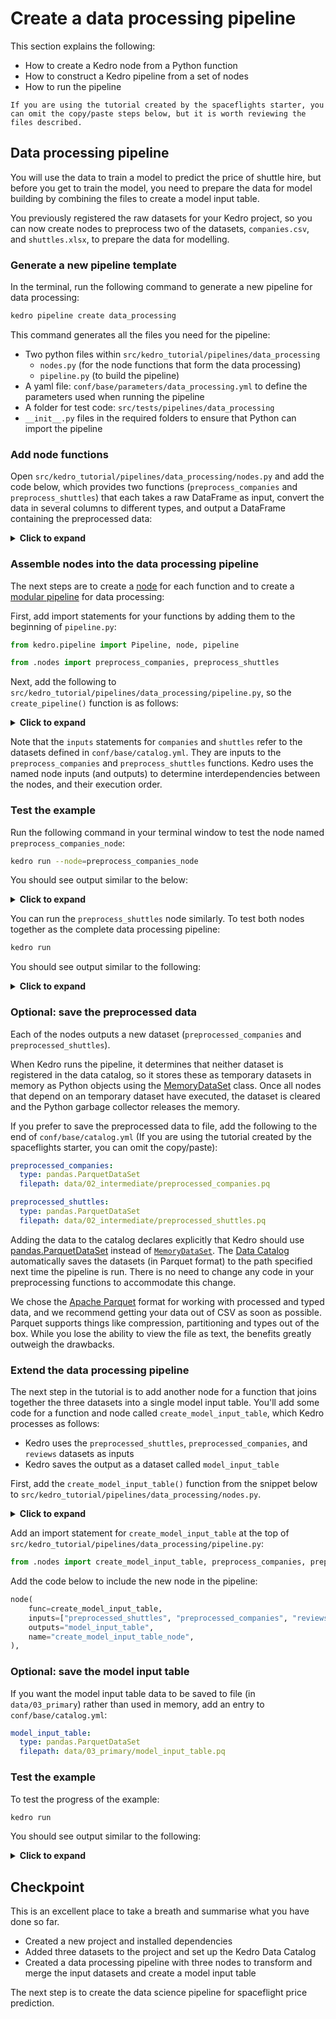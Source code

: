 # Create a data processing pipeline

This section explains the following:

* How to create a Kedro node from a Python function
* How to construct a Kedro pipeline from a set of nodes
* How to run the pipeline

```{note}
If you are using the tutorial created by the spaceflights starter, you can omit the copy/paste steps below, but it is worth reviewing the files described.
```

## Data processing pipeline

You will use the data to train a model to predict the price of shuttle hire, but before you get to train the model, you need to prepare the data for model building by combining the files to create a model input table.

You previously registered the raw datasets for your Kedro project, so you can now create nodes to preprocess two of the datasets, `companies.csv`, and `shuttles.xlsx`, to prepare the data for modelling.

### Generate a new pipeline template

In the terminal, run the following command to generate a new pipeline for data processing:

```bash
kedro pipeline create data_processing
```

This command generates all the files you need for the pipeline:

* Two python files within `src/kedro_tutorial/pipelines/data_processing`
    * `nodes.py` (for the node functions that form the data processing) 
    * `pipeline.py` (to build the pipeline) 
* A yaml file: `conf/base/parameters/data_processing.yml` to define the parameters used when running the pipeline
* A folder for test code: `src/tests/pipelines/data_processing`
* `__init__.py` files in the required folders to ensure that Python can import the pipeline


### Add node functions


Open `src/kedro_tutorial/pipelines/data_processing/nodes.py` and add the code below, which provides two functions (`preprocess_companies` and `preprocess_shuttles`) that each takes a raw DataFrame as input, convert the data in several columns to different types, and output a DataFrame containing the preprocessed data:

<details>
<summary><b>Click to expand</b></summary>

```python
import pandas as pd


def _is_true(x: pd.Series) -> pd.Series:
    return x == "t"


def _parse_percentage(x: pd.Series) -> pd.Series:
    x = x.str.replace("%", "")
    x = x.astype(float) / 100
    return x


def _parse_money(x: pd.Series) -> pd.Series:
    x = x.str.replace("$", "").str.replace(",", "")
    x = x.astype(float)
    return x


def preprocess_companies(companies: pd.DataFrame) -> pd.DataFrame:
    """Preprocesses the data for companies.

    Args:
        companies: Raw data.
    Returns:
        Preprocessed data, with `company_rating` converted to a float and
        `iata_approved` converted to boolean.
    """
    companies["iata_approved"] = _is_true(companies["iata_approved"])
    companies["company_rating"] = _parse_percentage(companies["company_rating"])
    return companies


def preprocess_shuttles(shuttles: pd.DataFrame) -> pd.DataFrame:
    """Preprocesses the data for shuttles.

    Args:
        shuttles: Raw data.
    Returns:
        Preprocessed data, with `price` converted to a float and `d_check_complete`,
        `moon_clearance_complete` converted to boolean.
    """
    shuttles["d_check_complete"] = _is_true(shuttles["d_check_complete"])
    shuttles["moon_clearance_complete"] = _is_true(shuttles["moon_clearance_complete"])
    shuttles["price"] = _parse_money(shuttles["price"])
    return shuttles
```

</details>

### Assemble nodes into the data processing pipeline

The next steps are to create a [node](../resources/glossary.md#node) for each function and to create a [modular pipeline](../resources/glossary.md#modular-pipeline) for data processing:

First, add import statements for your functions by adding them to the beginning of `pipeline.py`:

```python
from kedro.pipeline import Pipeline, node, pipeline

from .nodes import preprocess_companies, preprocess_shuttles
```

Next, add the following to `src/kedro_tutorial/pipelines/data_processing/pipeline.py`, so the `create_pipeline()` function is as follows:

<details>
<summary><b>Click to expand</b></summary>

```python
def create_pipeline(**kwargs) -> Pipeline:
    return pipeline(
        [
            node(
                func=preprocess_companies,
                inputs="companies",
                outputs="preprocessed_companies",
                name="preprocess_companies_node",
            ),
            node(
                func=preprocess_shuttles,
                inputs="shuttles",
                outputs="preprocessed_shuttles",
                name="preprocess_shuttles_node",
            ),
        ]
    )
```

</details>


Note that the `inputs` statements for `companies` and `shuttles` refer to the datasets defined in `conf/base/catalog.yml`. They are inputs to the `preprocess_companies` and `preprocess_shuttles` functions. Kedro uses the named node inputs (and outputs) to determine interdependencies between the nodes, and their execution order.


### Test the example

Run the following command in your terminal window to test the node named `preprocess_companies_node`:

```bash
kedro run --node=preprocess_companies_node
```

You should see output similar to the below:

<details>
<summary><b>Click to expand</b></summary>

```bash
[08/09/22 16:43:10] INFO     Kedro project kedro-tutorial                                         session.py:346
[08/09/22 16:43:11] INFO     Loading data from 'companies' (CSVDataSet)...                   data_catalog.py:343
                    INFO     Running node: preprocess_companies_node:                                node.py:327
                             preprocess_companies([companies]) -> [preprocessed_companies]
                    INFO     Saving data to 'preprocessed_companies' (MemoryDataSet)...      data_catalog.py:382
                    INFO     Completed 1 out of 1 tasks                                  sequential_runner.py:85
                    INFO     Pipeline execution completed successfully.                             runner.py:89
                    INFO     Loading data from 'preprocessed_companies' (MemoryDataSet)...   data_catalog.py:343

```
</details>

You can run the `preprocess_shuttles` node similarly. To test both nodes together as the complete data processing pipeline:

```bash
kedro run
```

You should see output similar to the following:

<details>
<summary><b>Click to expand</b></summary>

```bash
[08/09/22 16:45:46] INFO     Kedro project kedro-tutorial                                         session.py:346
                    INFO     Loading data from 'companies' (CSVDataSet)...                   data_catalog.py:343
                    INFO     Running node: preprocess_companies_node:                                node.py:327
                             preprocess_companies([companies]) -> [preprocessed_companies]
                    INFO     Saving data to 'preprocessed_companies' (MemoryDataSet)...      data_catalog.py:382
                    INFO     Completed 1 out of 2 tasks                                  sequential_runner.py:85
                    INFO     Loading data from 'shuttles' (ExcelDataSet)...                  data_catalog.py:343
[08/09/22 16:46:08] INFO     Running node: preprocess_shuttles_node: preprocess_shuttles([shuttles]) node.py:327
                             -> [preprocessed_shuttles]
                    INFO     Saving data to 'preprocessed_shuttles' (MemoryDataSet)...       data_catalog.py:382
                    INFO     Completed 2 out of 2 tasks                                  sequential_runner.py:85
                    INFO     Pipeline execution completed successfully.                             runner.py:89
                    INFO     Loading data from 'preprocessed_companies' (MemoryDataSet)...   data_catalog.py:343
                    INFO     Loading data from 'preprocessed_shuttles' (MemoryDataSet)...    data_catalog.py:343

```
</details>

### Optional: save the preprocessed data

Each of the nodes outputs a new dataset (`preprocessed_companies` and `preprocessed_shuttles`).

When Kedro runs the pipeline, it determines that neither dataset is registered in the data catalog, so it stores these as temporary datasets in memory as Python objects using the [MemoryDataSet](/kedro.io.MemoryDataSet) class. Once all nodes that depend on an temporary dataset have executed, the dataset is cleared and the Python garbage collector releases the memory.

If you prefer to save the preprocessed data to file, add the following to the end of `conf/base/catalog.yml` (If you are using the tutorial created by the spaceflights starter, you can omit the copy/paste):

```yaml
preprocessed_companies:
  type: pandas.ParquetDataSet
  filepath: data/02_intermediate/preprocessed_companies.pq

preprocessed_shuttles:
  type: pandas.ParquetDataSet
  filepath: data/02_intermediate/preprocessed_shuttles.pq
```

Adding the data to the catalog declares explicitly that Kedro should use [pandas.ParquetDataSet](/kedro.extras.datasets.pandas.ParquetDataSet) instead of [`MemoryDataSet`](/kedro.io.MemoryDataSet). The [Data Catalog](../resources/glossary.md#data-catalog) automatically saves the datasets (in Parquet format) to the path specified next time the pipeline is run. There is no need to change any code in your preprocessing functions to accommodate this change.

We chose the [Apache Parquet](https://github.com/apache/parquet-format) format for working with processed and typed data, and we recommend getting your data out of CSV as soon as possible. Parquet supports things like compression, partitioning and types out of the box. While you lose the ability to view the file as text, the benefits greatly outweigh the drawbacks.

### Extend the data processing pipeline

The next step in the tutorial is to add another node for a function that joins together the three datasets into a single model input table. You'll add some code for a function and node called `create_model_input_table`, which Kedro processes as follows:

* Kedro uses the `preprocessed_shuttles`, `preprocessed_companies`, and `reviews` datasets as inputs
* Kedro saves the output as a dataset called `model_input_table`

First, add the `create_model_input_table()` function from the snippet below to `src/kedro_tutorial/pipelines/data_processing/nodes.py`.

<details>
<summary><b>Click to expand</b></summary>

```python
def create_model_input_table(
    shuttles: pd.DataFrame, companies: pd.DataFrame, reviews: pd.DataFrame
) -> pd.DataFrame:
    """Combines all data to create a model input table.

    Args:
        shuttles: Preprocessed data for shuttles.
        companies: Preprocessed data for companies.
        reviews: Raw data for reviews.
    Returns:
        model input table.

    """
    rated_shuttles = shuttles.merge(reviews, left_on="id", right_on="shuttle_id")
    model_input_table = rated_shuttles.merge(
        companies, left_on="company_id", right_on="id"
    )
    model_input_table = model_input_table.dropna()
    return model_input_table
```

</details>

Add an import statement for `create_model_input_table` at the top of `src/kedro_tutorial/pipelines/data_processing/pipeline.py`:

```python
from .nodes import create_model_input_table, preprocess_companies, preprocess_shuttles
```

Add the code below to include the new node in the pipeline:

```python
node(
    func=create_model_input_table,
    inputs=["preprocessed_shuttles", "preprocessed_companies", "reviews"],
    outputs="model_input_table",
    name="create_model_input_table_node",
),
```


### Optional: save the model input table

If you want the model input table data to be saved to file (in `data/03_primary`) rather than used in memory, add an entry to `conf/base/catalog.yml`:

```yaml
model_input_table:
  type: pandas.ParquetDataSet
  filepath: data/03_primary/model_input_table.pq
```

### Test the example

To test the progress of the example:

```bash
kedro run
```

You should see output similar to the following:

<details>
<summary><b>Click to expand</b></summary>

```bash
[08/09/22 17:00:54] INFO     Kedro project kedro-tutorial                                         session.py:346
[08/09/22 17:01:10] INFO     Reached after_catalog_created hook                                     plugin.py:17
                    INFO     Loading data from 'companies' (CSVDataSet)...                   data_catalog.py:343
                    INFO     Running node: preprocess_companies_node:                                node.py:327
                             preprocess_companies([companies]) -> [preprocessed_companies]
                    INFO     Saving data to 'preprocessed_companies' (MemoryDataSet)...      data_catalog.py:382
                    INFO     Completed 1 out of 3 tasks                                  sequential_runner.py:85
                    INFO     Loading data from 'shuttles' (ExcelDataSet)...                  data_catalog.py:343
[08/09/22 17:01:25] INFO     Running node: preprocess_shuttles_node: preprocess_shuttles([shuttles]) node.py:327
                             -> [preprocessed_shuttles]

                    INFO     Saving data to 'preprocessed_shuttles' (MemoryDataSet)...       data_catalog.py:382
                    INFO     Completed 2 out of 3 tasks                                  sequential_runner.py:85
                    INFO     Loading data from 'preprocessed_shuttles' (MemoryDataSet)...    data_catalog.py:343
                    INFO     Loading data from 'preprocessed_companies' (MemoryDataSet)...   data_catalog.py:343
                    INFO     Loading data from 'reviews' (CSVDataSet)...                     data_catalog.py:343
                    INFO     Running node: create_model_input_table_node:                            node.py:327
                             create_model_input_table([preprocessed_shuttles,preprocessed_companies,
                             reviews]) -> [model_input_table]
[08/09/22 17:01:28] INFO     Saving data to 'model_input_table' (MemoryDataSet)...           data_catalog.py:382
[08/09/22 17:01:29] INFO     Completed 3 out of 3 tasks                                  sequential_runner.py:85
                    INFO     Pipeline execution completed successfully.                             runner.py:89
                    INFO     Loading data from 'model_input_table' (MemoryDataSet)...        data_catalog.py:343
```
</details>

## Checkpoint

This is an excellent place to take a breath and summarise what you have done so far.

* Created a new project and installed dependencies
* Added three datasets to the project and set up the Kedro Data Catalog
* Created a data processing pipeline with three nodes to transform and merge the input datasets and create a model input table

The next step is to create the data science pipeline for spaceflight price prediction.
